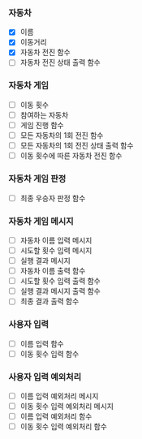 
### 자동차
- [x] 이름
- [x] 이동거리
- [x] 자동차 전진 함수
- [ ] 자동차 전진 상태 출력 함수 

### 자동차 게임
- [ ] 이동 횟수
- [ ] 참여하는 자동차
- [ ] 게임 진행 함수
- [ ] 모든 자동차의 1회 전진 함수
- [ ] 모든 자동차의 1회 전진 상태 출력 함수
- [ ] 이동 횟수에 따른 자동차 전진 함수

### 자동차 게임 판정
- [ ] 최종 우승자 판정 함수

### 자동차 게임 메시지
- [ ] 자동차 이름 입력 메시지
- [ ] 시도할 횟수 입력 메시지
- [ ] 실행 결과 메시지
- [ ] 자동차 이름 출력 함수
- [ ] 시도할 횟수 입력 출력 함수
- [ ] 실행 결과 메시지 출력 함수
- [ ] 최종 결과 출력 함수

### 사용자 입력
- [ ] 이름 입력 함수
- [ ] 이동 횟수 입력 함수

### 사용자 입력 예외처리
- [ ] 이름 입력 예외처리 메시지
- [ ] 이동 횟수 입력 예외처리 메시지
- [ ] 이름 입력 예외처리 함수
- [ ] 이동 횟수 입력 예외처리 함수